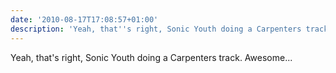 ```yaml
---
date: '2010-08-17T17:08:57+01:00'
description: 'Yeah, that''s right, Sonic Youth doing a Carpenters track. Awesome... '
---
```

Yeah, that's right, Sonic Youth doing a Carpenters track. Awesome... 
